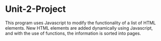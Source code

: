 # Unit-2-Project

This program uses Javascript to modify the functionality of a list of HTML elements. 
New HTML elements are added dynamically using Javascript, and with the use of functions, the information is sorted into pages. 